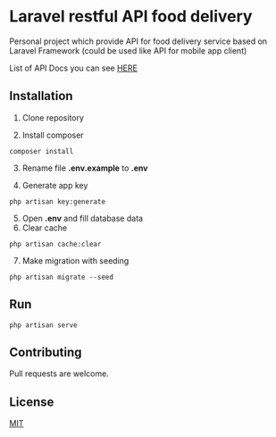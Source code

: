 # Laravel restful API food delivery

Personal project which provide API for food delivery service based on Laravel Framework (could be used like API for mobile app client)

List of API Docs you can see [HERE](https://github.com/svtcore/laravel-restful-api-food-delivery/blob/main/API-DOCS.md)

## Installation
1. Clone repository

3. Install composer
```
composer install
```
3. Rename file **.env.example** to **.env**

4. Generate app key
```
php artisan key:generate
```
5. Open **.env** and fill database data
6. Clear cache
```
php artisan cache:clear
```
7. Make migration with seeding
```
php artisan migrate --seed
```

## Run
```
php artisan serve
```
## Contributing
Pull requests are welcome.

## License
[MIT](https://github.com/svtcore/laravel-restful-api-food-delivery/blob/main/LICENSE)

